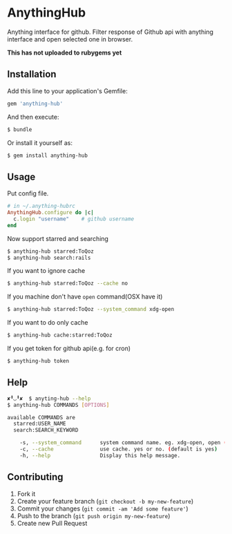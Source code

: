 # AnythingHub

Anything interface for github.
Filter response of Github api with anything interface and open selected one in browser.

**This has not uploaded to rubygems yet**

## Installation

Add this line to your application's Gemfile:

```ruby
gem 'anything-hub'
```

And then execute:

```sh
$ bundle
```

Or install it yourself as:

```sh
$ gem install anything-hub
```

## Usage

Put config file.

```ruby
# in ~/.anything-hubrc
AnythingHub.configure do |c|
  c.login "username"    # github username
end
```

Now support starred and searching

```sh
$ anything-hub starred:ToQoz
$ anything-hub search:rails
```

If you want to ignore cache

```sh
$ anything-hub starred:ToQoz --cache no
```

If you machine don't have `open` command(OSX have it)

```sh
$ anything-hub starred:ToQoz --system_command xdg-open
```

If you want to do only cache

```sh
$ anything-hub cache:starred:ToQoz
```

If you get token for github api(e.g. for cron)

```sh
$ anything-hub token
```

## Help
```sh
✘╹◡╹✘  $ anyting-hub --help
$ anything-hub COMMANDS [OPTIONS]

available COMMANDS are
  starred:USER_NAME
  search:SEARCH_KEYWORD

    -s, --system_command      system command name. eg. xdg-open, open (default is open)
    -c, --cache               use cache. yes or no. (default is yes)
    -h, --help                Display this help message.
```

## Contributing

1. Fork it
2. Create your feature branch (`git checkout -b my-new-feature`)
3. Commit your changes (`git commit -am 'Add some feature'`)
4. Push to the branch (`git push origin my-new-feature`)
5. Create new Pull Request
